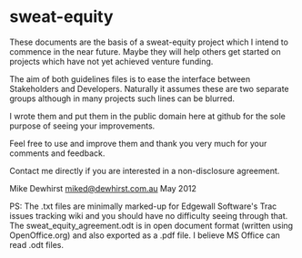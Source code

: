 sweat-equity
============

These documents are the basis of a sweat-equity project which I intend to 
commence in the near future. Maybe they will help others get started on 
projects which have not yet achieved venture funding.

The aim of both guidelines files is to ease the interface between Stakeholders 
and Developers. Naturally it assumes these are two separate groups although in 
many projects such lines can be blurred.

I wrote them and put them in the public domain here at github for the sole 
purpose of seeing your improvements.

Feel free to use and improve them and thank you very much for your comments and 
feedback. 

Contact me directly if you are interested in a non-disclosure agreement.

Mike Dewhirst
miked@dewhirst.com.au
May 2012

PS: The .txt files are minimally marked-up for Edgewall Software's Trac issues
tracking wiki and you should have no difficulty seeing through that. The 
sweat_equity_agreement.odt is in open document format (written using OpenOffice.org)
and also exported as a .pdf file. I believe MS Office can read .odt files.

